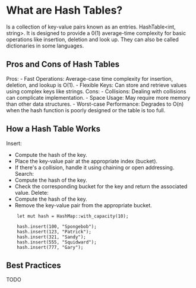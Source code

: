 # What are Hash Tables? 

Is a collection of key-value pairs known as an entries. HashTable<int, string>. It is designed to provide a 0(1) average-time complexity for basic operations like insertion, deletion and look up. They can also be called dictionaries in some languages. 


## Pros and Cons of Hash Tables
Pros:
    - Fast Operations: Average-case time complexity for insertion, deletion, and lookup is O(1).
    - Flexible Keys: Can store and retrieve values using complex keys like strings.
Cons:
    - Collisions: Dealing with collisions can complicate implementation.
    - Space Usage: May require more memory than other data structures.
    - Worst-case Performance: Degrades to O(n) when the hash function is poorly designed or the table is too full.


## How a Hash Table Works

Insert:
- Compute the hash of the key.
- Place the key-value pair at the appropriate index (bucket).
- If there's a collision, handle it using chaining or open addressing.
Search:
- Compute the hash of the key.
- Check the corresponding bucket for the key and return the associated value.
Delete:
- Compute the hash of the key.
- Remove the key-value pair from the appropriate bucket.

```
    let mut hash = HashMap::with_capacity(10);
    
    hash.insert(100, "Spongebob");
    hash.insert(123, "Patrick");
    hash.insert(321, "Sandy");
    hash.insert(555, "Squidward");
    hash.insert(777, "Gary");
```

## Best Practices 
TODO